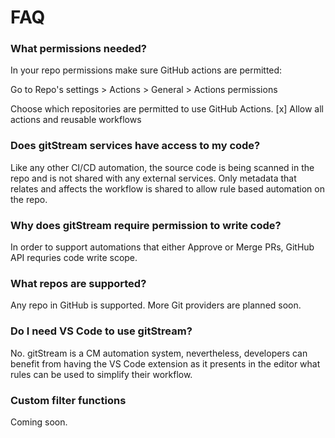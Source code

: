 # FAQ

### What permissions needed?

In your repo permissions make sure GitHub actions are permitted:

Go to Repo's settings > Actions > General > Actions permissions

Choose which repositories are permitted to use GitHub Actions.
[x] Allow all actions and reusable workflows

### Does gitStream services have access to my code?

Like any other CI/CD automation, the source code is being scanned in the repo and is not shared with any external services. Only metadata that relates and affects the workflow is shared to allow rule based automation on the repo.

### Why does gitStream require permission to write code?
In order to support automations that either Approve or Merge PRs, GitHub API requries code write scope.

### What repos are supported?

Any repo in GitHub is supported. More Git providers are planned soon.

### Do I need VS Code to use gitStream?

No. gitStream is a CM automation system, nevertheless, developers can benefit from having the VS Code 
extension as it presents in the editor what rules can be used to simplify their workflow.

### Custom filter functions 

Coming soon.